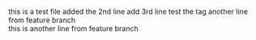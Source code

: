 this is a test file
added the 2nd line 
add 3rd line
test the tag
another line from feature branch    
this is another line from feature branch 